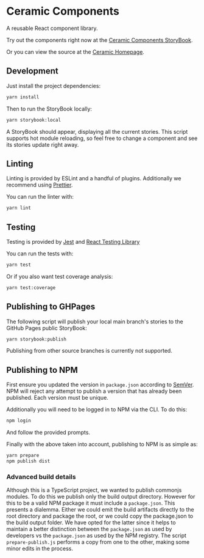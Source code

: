 # Ceramic Components

A reusable React component library.

Try out the components right now at the [Ceramic Components StoryBook](https://fildon.github.io/ceramic/).

Or you can view the source at the [Ceramic Homepage](https://github.com/fildon/ceramic).

## Development

Just install the project dependencies:

```bash
yarn install
```

Then to run the StoryBook locally:

```bash
yarn storybook:local
```

A StoryBook should appear, displaying all the current stories. This script supports hot module reloading, so feel free to change a component and see its stories update right away.

## Linting

Linting is provided by ESLint and a handful of plugins. Additionally we recommend using [Prettier](https://prettier.io/).

You can run the linter with:

```bash
yarn lint
```

## Testing

Testing is provided by [Jest](https://jestjs.io/) and [React Testing Library](https://testing-library.com/docs/react-testing-library/intro/)

You can run the tests with:

```bash
yarn test
```

Or if you also want test coverage analysis:

```bash
yarn test:coverage
```

## Publishing to GHPages

The following script will publish your local main branch's stories to the GitHub Pages public StoryBook:

```bash
yarn storybook:publish
```

Publishing from other source branches is currently not supported.

## Publishing to NPM

First ensure you updated the version in `package.json` according to [SemVer](https://semver.org/). NPM will reject any attempt to publish a version that has already been published. Each version must be unique.

Additionally you will need to be logged in to NPM via the CLI. To do this:

```bash
npm login
```

And follow the provided prompts.

Finally with the above taken into account, publishing to NPM is as simple as:

```bash
yarn prepare
npm publish dist
```

### Advanced build details

Although this is a TypeScript project, we wanted to publish commonjs modules. To do this we publish only the build output directory. However for this to be a valid NPM package it must include a `package.json`. This presents a dialemma. Either we could emit the build artifacts directly to the root directory and package the root, or we could copy the package.json to the build output folder. We have opted for the latter since it helps to maintain a better distinction between the `package.json` as used by developers vs the `package.json` as used by the NPM registry. The script `prepare-publish.js` performs a copy from one to the other, making some minor edits in the process.
